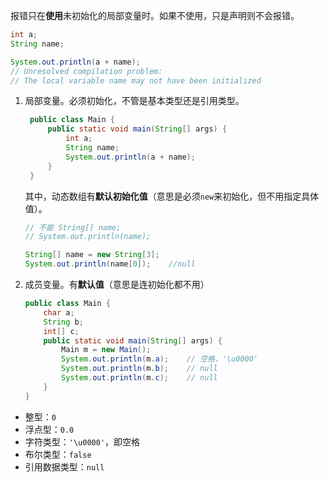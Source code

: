 报错只在**使用**未初始化的局部变量时。如果不使用，只是声明则不会报错。
```java
int a;
String name;

System.out.println(a + name);
// Unresolved compilation problem: 
// The local variable name may not have been initialized
```

1. 局部变量。必须初始化，不管是基本类型还是引用类型。

   ```java
    public class Main {
        public static void main(String[] args) {
            int a;
            String name;
            System.out.println(a + name);
        }
    }
    ```

   其中，动态数组有**默认初始化值**（意思是必须`new`来初始化，但不用指定具体值）。

    ```java
    // 不能 String[] name;
    // System.out.println(name);

    String[] name = new String[3];
    System.out.println(name[0]);    //null
    ```

2. 成员变量。有**默认值**（意思是连初始化都不用）

    ```java
    public class Main {
        char a;
        String b;
        int[] c;
        public static void main(String[] args) {
            Main m = new Main();
            System.out.println(m.a);    // 空格，'\u0000'
            System.out.println(m.b);    // null
            System.out.println(m.c);    // null
        }
    }
    ```

- 整型：`0`
- 浮点型：`0.0`
- 字符类型：`'\u0000'`，即空格
- 布尔类型：`false`
- 引用数据类型：`null`